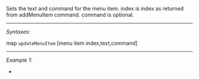 Sets the text and command for the menu item. index is index as returned from addMenuItem command. command is optional.


---
*Syntaxes:*

map `updateMenuItem` [menu item index,text,command]

---
*Example 1:*

-